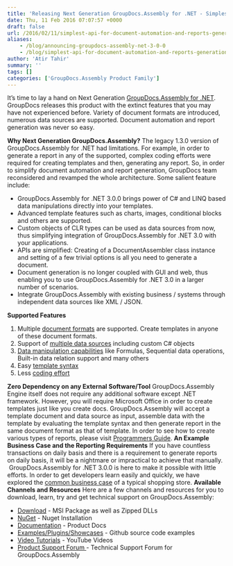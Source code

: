 ```yaml
---
title: 'Releasing Next Generation GroupDocs.Assembly for .NET - Simplest API for Document Automation and Reports Generation'
date: Thu, 11 Feb 2016 07:07:57 +0000
draft: false
url: /2016/02/11/simplest-api-for-document-automation-and-reports-generation/
aliases:
    - /blog/announcing-groupdocs-assembly-net-3-0-0
    - /blog/simplest-api-for-document-automation-and-reports-generation
author: 'Atir Tahir'
summary: ''
tags: []
categories: ['GroupDocs.Assembly Product Family']
---
```


[](http://groupdocs.com/dot-net/document-assembly-library)

It’s time to lay a hand on Next Generation [GroupDocs.Assembly for .NET](http://www.groupdocs.com/products/assembly/net). GroupDocs releases this product with the extinct features that you may have not experienced before. Variety of document formats are introduced, numerous data sources are supported. Document automation and report generation was never so easy.

**Why Next Generation GroupDocs.Assembly?** The legacy 1.3.0 version of GroupDocs.Assembly for .NET had limitations. For example, in order to generate a report in any of the supported, complex coding efforts were required for creating templates and then, generating any report. So, in order to simplify document automation and report generation, GroupDocs team reconsidered and revamped the whole architecture. Some salient feature include:

*   GroupDocs.Assembly for .NET 3.0.0 brings power of C# and LINQ based data manipulations directly into your templates.
*   Advanced template features such as charts, images, conditional blocks and others are supported.
*   Custom objects of CLR types can be used as data sources from now, thus simplifying integration of GroupDocs.Assembly for .NET 3.0 with your applications.
*   APIs are simplified: Creating of a DocumentAssembler class instance and setting of a few trivial options is all you need to generate a document.
*   Document generation is no longer coupled with GUI and web, thus enabling you to use GroupDocs.Assembly for .NET 3.0 in a larger number of scenarios.
*   Integrate GroupDocs.Assembly with existing business / systems through independent data sources like XML / JSON.

**Supported Features**

1.  Multiple [document formats](http://groupdocs.com/docs/display/assemblynet/Features+Overview#FeaturesOverview-TemplateDocumentFormats) are supported. Create templates in anyone of these document formats.
2.  Support of [multiple data sources](http://groupdocs.com/docs/display/assemblynet/Features+Overview#FeaturesOverview-DataFormats) including custom C# objects
3.  [Data manipulation capabilities](http://groupdocs.com/docs/display/assemblynet/Features+Overview#FeaturesOverview-DataManipulationCapabilities) like Formulas, Sequential data operations, Built-in data relation support and many others
4.  Easy [template syntax](http://groupdocs.com/docs/display/assemblynet/Features+Overview#FeaturesOverview-TemplateSyntax)
5.  Less [coding effort](http://groupdocs.com/docs/display/assemblynet/GroupDocs.Assembly+Engine+APIs)

**Zero Dependency on any External Software/Tool** GroupDocs.Assembly Engine itself does not require any additional software except .NET framework. However, you will require Microsoft Office in order to create templates just like you create docs. GroupDocs.Assembly will accept a template document and data source as input, assemble data with the template by evaluating the template syntax and then generate report in the same document format as that of template. In order to see how to create various types of reports, please visit [Programmers Guide](https://docs.groupdocs.com/assembly/net). **An Example Business Case and the Reporting Requirements** If you have countless transactions on daily basis and there is a requirement to generate reports on daily basis, it will be a nightmare or impractical to achieve that manually.  GroupDocs.Assembly for .NET 3.0.0 is here to make it possible with little efforts. In order to get developers learn easily and quickly, we have explored the [common business case](http://groupdocs.com/docs/display/assemblynet/Working+with+a+Business+Case) of a typical shopping store. **Available Channels and Resources** Here are a few channels and resources for you to download, learn, try and get technical support on GroupDocs.Assembly:

*   [Download](http://www.groupdocs.com/downloads/assembly/net) - MSI Package as well as Zipped DLLs
*   [NuGet](http://www.nuget.org/packages/GroupDocs.Assembly/) - Nuget Installation
*   [Documentation](http://groupdocs.com/docs/display/assemblynet/Getting+Started "Documentation") - Product Docs
*   [Examples/Plugins/Showcases](https://github.com/groupdocsassembly/GroupDocs_Assembly_NET "examples,plugins,showcases") - Github source code examples
*   [Video Tutorials](https://www.youtube.com/channel/UCfKGAWJDtyZ1s1sD9VCGWFw/playlists?sort=dd&view=1&shelf_id=0 "video tutorials") - YouTube Videos
*   [Product Support Forum ](http://groupdocs.com/Community/forums/groupdocs.assembly-product-family/8/showforum.aspx "Support forum")\- Technical Support Forum for GroupDocs.Assembly




